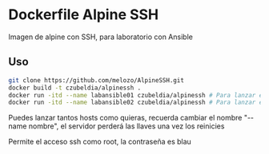 # Dockerfile Alpine SSH

Imagen de alpine con SSH, para laboratorio con Ansible

## Uso

```bash
git clone https://github.com/melozo/AlpineSSH.git
docker build -t czubeldia/alpinessh .
docker run -itd --name labansible01 czubeldia/alpinessh # Para lanzar el host labansible01
docker run -itd --name labansible02 czubeldia/alpinessh # Para lanzar el host labansible02

```
Puedes lanzar tantos hosts como quieras, recuerda cambiar el nombre "--name nombre", el servidor
perderá las llaves una vez los reinicies

Permite el acceso ssh como root, la contraseña es blau
